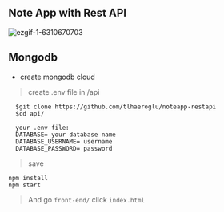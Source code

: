 ## Note App with Rest API
![ezgif-1-6310670703](https://user-images.githubusercontent.com/54606857/159172802-007e744c-02c3-4a0a-a258-1bf2aaa1d2e2.gif)

## Mongodb

- create mongodb cloud
> create .env file in /api
```
  $git clone https://github.com/tlhaeroglu/noteapp-restapi
  $cd api/
  
  your .env file:
  DATABASE= your database name
  DATABASE_USERNAME= username
  DATABASE_PASSWORD= password
```
> save

```
npm install
npm start
```

> And go `front-end/` 
click `index.html`
